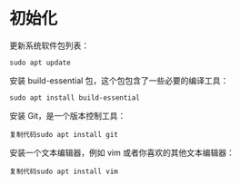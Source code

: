 # 初始化

更新系统软件包列表：

```shell
sudo apt update
```

安装 build-essential 包，这个包包含了一些必要的编译工具：

```shell
sudo apt install build-essential
```

安装 Git，是一个版本控制工具：

```shell
复制代码sudo apt install git
```

安装一个文本编辑器，例如 vim 或者你喜欢的其他文本编辑器：

```shell
复制代码sudo apt install vim
```